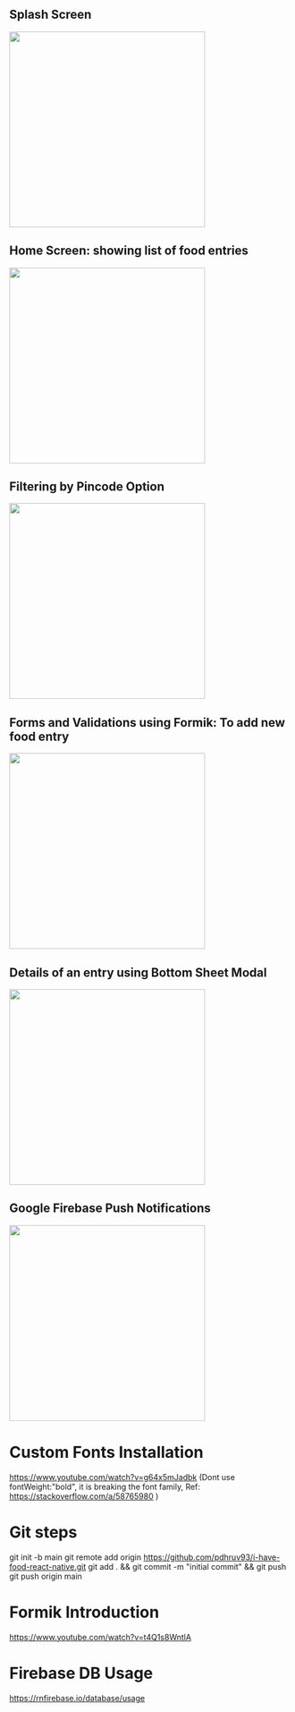 <h2>Splash Screen</h2>
<img src="screenshots/splash.PNG" width="350">

<h2>Home Screen: showing list of food entries</h2>
<img src="screenshots/home_screen.PNG" width="350">

<h2>Filtering by Pincode Option</h2>
<img src="screenshots/filter.PNG" width="350">

<h2>Forms and Validations using Formik: To add new food entry</h2>
<img src="screenshots/new_entry.PNG" width="350">

<h2>Details of an entry using Bottom Sheet Modal</h2>
<img src="screenshots/detailed.PNG" width="350">

<h2>Google Firebase Push Notifications</h2>
<img src="screenshots/notification.png" width="350">

Custom Fonts Installation
=================================
https://www.youtube.com/watch?v=g64x5mJadbk
(Dont use fontWeight:"bold", it is breaking the font family, Ref: https://stackoverflow.com/a/58765980 )


Git steps
===================
git init -b main
git remote add origin https://github.com/pdhruv93/i-have-food-react-native.git
git add . && git commit -m "initial commit" && git push
git push origin main


Formik Introduction
=================================
https://www.youtube.com/watch?v=t4Q1s8WntlA

Firebase DB Usage
=================================
https://rnfirebase.io/database/usage
